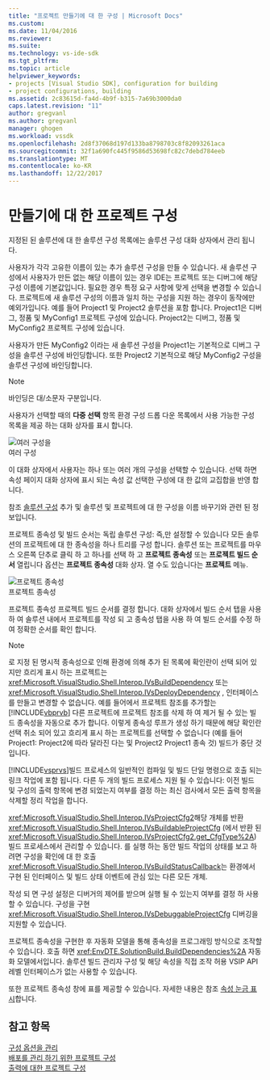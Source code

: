 ```yaml
---
title: "프로젝트 만들기에 대 한 구성 | Microsoft Docs"
ms.custom: 
ms.date: 11/04/2016
ms.reviewer: 
ms.suite: 
ms.technology: vs-ide-sdk
ms.tgt_pltfrm: 
ms.topic: article
helpviewer_keywords:
- projects [Visual Studio SDK], configuration for building
- project configurations, building
ms.assetid: 2c83615d-fa4d-4b9f-b315-7a69b3000da0
caps.latest.revision: "11"
author: gregvanl
ms.author: gregvanl
manager: ghogen
ms.workload: vssdk
ms.openlocfilehash: 2d8f37068d197d133ba8798703c8f82093261aca
ms.sourcegitcommit: 32f1a690fc445f9586d53698fc82c7debd784eeb
ms.translationtype: MT
ms.contentlocale: ko-KR
ms.lasthandoff: 12/22/2017
---
```

# <a name="project-configuration-for-building"></a>만들기에 대 한 프로젝트 구성
지정된 된 솔루션에 대 한 솔루션 구성 목록에는 솔루션 구성 대화 상자에서 관리 됩니다.  
  
 사용자가 각각 고유한 이름이 있는 추가 솔루션 구성을 만들 수 있습니다. 새 솔루션 구성에서 사용자가 만든 없는 해당 이름이 있는 경우 IDE는 프로젝트 또는 디버그에 해당 구성 이름에 기본값입니다. 필요한 경우 특정 요구 사항에 맞게 선택을 변경할 수 있습니다. 프로젝트에 새 솔루션 구성의 이름과 일치 하는 구성을 지원 하는 경우이 동작에만 예외가입니다. 예를 들어 Project1 및 Project2 솔루션을 포함 합니다. Project1은 디버그, 정품 및 MyConfig1 프로젝트 구성에 있습니다. Project2는 디버그, 정품 및 MyConfig2 프로젝트 구성에 있습니다.  
  
 사용자가 만든 MyConfig2 이라는 새 솔루션 구성을 Project1는 기본적으로 디버그 구성을 솔루션 구성에 바인딩합니다. 또한 Project2 기본적으로 해당 MyConfig2 구성을 솔루션 구성에 바인딩합니다.  
  
> [!NOTE]
>  바인딩은 대/소문자 구분입니다.  
  
 사용자가 선택할 때의 **다중 선택** 항목 환경 구성 드롭 다운 목록에서 사용 가능한 구성 목록을 제공 하는 대화 상자를 표시 합니다.  
  
 ![여러 구성을](../../extensibility/internals/media/vsmultiplecfgs.gif "vsMultipleCfgs")  
여러 구성  
  
 이 대화 상자에서 사용자는 하나 또는 여러 개의 구성을 선택할 수 있습니다. 선택 하면 속성 페이지 대화 상자에 표시 되는 속성 값 선택한 구성에 대 한 값의 교집합을 반영 합니다.  
  
 참조 [솔루션 구성](../../extensibility/internals/solution-configuration.md) 추가 및 솔루션 및 프로젝트에 대 한 구성을 이름 바꾸기와 관련 된 정보입니다.  
  
 프로젝트 종속성 및 빌드 순서는 독립 솔루션 구성: 즉,만 설정할 수 있습니다 모든 솔루션의 프로젝트에 대 한 종속성을 하나 트리를 구성 합니다. 솔루션 또는 프로젝트를 마우스 오른쪽 단추로 클릭 하 고 하나를 선택 하 고 **프로젝트 종속성** 또는 **프로젝트 빌드 순서** 열립니다 옵션는 **프로젝트 종속성** 대화 상자. 열 수도 있습니다는 **프로젝트** 메뉴.  
  
 ![프로젝트 종속성](../../extensibility/internals/media/vsprojdependencies.gif "vsProjDependencies")  
프로젝트 종속성  
  
 프로젝트 종속성 프로젝트 빌드 순서를 결정 합니다. 대화 상자에서 빌드 순서 탭을 사용 하 여 솔루션 내에서 프로젝트를 작성 되 고 종속성 탭을 사용 하 여 빌드 순서를 수정 하 여 정확한 순서를 확인 합니다.  
  
> [!NOTE]
>  로 지정 된 명시적 종속성으로 인해 환경에 의해 추가 된 목록에 확인란이 선택 되어 있지만 흐리게 표시 하는 프로젝트는 <xref:Microsoft.VisualStudio.Shell.Interop.IVsBuildDependency> 또는 <xref:Microsoft.VisualStudio.Shell.Interop.IVsDeployDependency> , 인터페이스를 만들고 변경할 수 없습니다. 예를 들어에서 프로젝트 참조를 추가할는 [!INCLUDE[vbprvb](../../code-quality/includes/vbprvb_md.md)] 다른 프로젝트에 프로젝트 참조를 삭제 하 여 제거 될 수 있는 빌드 종속성을 자동으로 추가 합니다. 이렇게 종속성 루프가 생성 하기 때문에 해당 확인란 선택 취소 되어 있고 흐리게 표시 하는 프로젝트를 선택할 수 없습니다 (예를 들어 Project1: Project2에 따라 달라진 다는 및 Project2 Project1 종속 것) 빌드가 중단 것입니다.  
  
 [!INCLUDE[vsprvs](../../code-quality/includes/vsprvs_md.md)]빌드 프로세스의 일반적인 컴파일 및 빌드 단일 명령으로 호출 되는 링크 작업에 포함 됩니다. 다른 두 개의 빌드 프로세스 지원 될 수 있습니다: 이전 빌드 및 구성의 출력 항목에 변경 되었는지 여부를 결정 하는 최신 검사에서 모든 출력 항목을 삭제할 정리 작업을 합니다.  
  
 <xref:Microsoft.VisualStudio.Shell.Interop.IVsProjectCfg2>해당 개체를 반환 <xref:Microsoft.VisualStudio.Shell.Interop.IVsBuildableProjectCfg> (에서 반환 된 <xref:Microsoft.VisualStudio.Shell.Interop.IVsProjectCfg2.get_CfgType%2A>) 빌드 프로세스에서 관리할 수 있습니다. 를 실행 하는 동안 빌드 작업의 상태를 보고 하려면 구성을 확인에 대 한 호출 <xref:Microsoft.VisualStudio.Shell.Interop.IVsBuildStatusCallback>는 환경에서 구현 된 인터페이스 및 빌드 상태 이벤트에 관심 있는 다른 모든 개체.  
  
 작성 되 면 구성 설정은 디버거의 제어를 받으며 실행 될 수 있는지 여부를 결정 하 사용할 수 있습니다. 구성을 구현 <xref:Microsoft.VisualStudio.Shell.Interop.IVsDebuggableProjectCfg> 디버깅을 지원할 수 있습니다.  
  
 프로젝트 종속성을 구현한 후 자동화 모델을 통해 종속성을 프로그래밍 방식으로 조작할 수 있습니다. 호출 하면 <xref:EnvDTE.SolutionBuild.BuildDependencies%2A> 자동화 모델에서입니다. 솔루션 빌드 관리자 구성 및 해당 속성을 직접 조작 허용 VSIP API 레벨 인터페이스가 없는 사용할 수 있습니다.  
  
 또한 프로젝트 종속성 창에 표를 제공할 수 있습니다. 자세한 내용은 참조 [속성 눈금 표시](../../extensibility/internals/properties-display-grid.md)합니다.  
  
## <a name="see-also"></a>참고 항목  
 [구성 옵션을 관리](../../extensibility/internals/managing-configuration-options.md)   
 [배포를 관리 하기 위한 프로젝트 구성](../../extensibility/internals/project-configuration-for-managing-deployment.md)   
 [출력에 대한 프로젝트 구성](../../extensibility/internals/project-configuration-for-output.md)